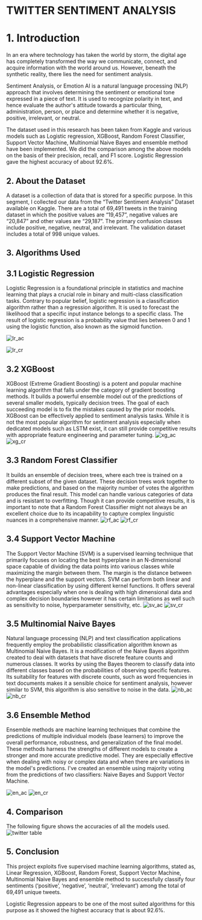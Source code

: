 # **TWITTER SENTIMENT ANALYSIS**
# 1. Introduction
In an era where technology has taken the world by storm, the digital age has completely transformed the way we communicate, connect, and acquire information with the world around us. However, beneath the synthetic reality, there lies the need for sentiment analysis.

Sentiment Analysis, or Emotion AI is a natural language processing (NLP) approach that involves determining the sentiment or emotional tone expressed in a piece of text. It is used to recognize polarity in text, and hence evaluate the author's attitude towards a particular thing, administration, person, or place and determine whether it is negative, positive, irrelevant, or neutral.

The dataset used in this research has been taken from Kaggle and various models such as Logistic regression, XGBoost, Random Forest Classifier, Support Vector Machine, Multinomial Naive Bayes and ensemble method have been implemented. We did the comparison among the above models on the basis of their precision, recall, and F1 score. Logistic Regression gave the highest accuracy of about 92.6%.

## 2. About the Dataset
A dataset is a collection of data that is stored for a specific purpose. In this segment, I collected our data from the “Twitter Sentiment Analysis” Dataset available on Kaggle. There are a total of 69,491 tweets in the training dataset in which the positive values are “19,457”, negative values are “20,847” and other values are “29,187”. The primary confusion classes include positive, negative, neutral, and irrelevant. The validation dataset includes a total of 998 unique values. 

## 3. Algorithms Used
## 3.1 Logistic Regression
Logistic Regression is a foundational principle in statistics and machine learning that plays a crucial role in binary and multi-class classification tasks. Contrary to popular belief, logistic regression is a classification algorithm rather than a regression algorithm. It is used to forecast the likelihood that a specific input instance belongs to a specific class. The result of logistic regression is a probability value that lies between 0 and 1 using the logistic function, also known as the sigmoid function.




![lr_ac](https://github.com/ShrutiGoyal9990/Twitter_Sentiment_Analysis/assets/121054868/277d0f3c-26d2-42d8-9a4f-af917244d32d)

![lr_cr](https://github.com/ShrutiGoyal9990/Twitter_Sentiment_Analysis/assets/121054868/14ffa3cb-1496-4ea9-9c63-e2fff687ba0c)

## 3.2 XGBoost
XGBoost (Extreme Gradient Boosting) is a potent and popular machine learning algorithm that falls under the category of gradient boosting methods. It builds a powerful ensemble model out of the predictions of several smaller models, typically decision trees. The goal of each succeeding model is to fix the mistakes caused by the prior models. XGBoost can be effectively applied to sentiment analysis tasks. While it is not the most popular algorithm for sentiment analysis especially when dedicated models such as LSTM exist, it can still provide competitive results with appropriate feature engineering and parameter tuning. 
![xg_ac](https://github.com/ShrutiGoyal9990/Twitter_Sentiment_Analysis/assets/121054868/d00736db-73fe-4534-895b-92a33905b1b7)
![xg_cr](https://github.com/ShrutiGoyal9990/Twitter_Sentiment_Analysis/assets/121054868/1c2fdff9-4147-4196-8643-f01f852740dc)

## 3.3 Random Forest Classifier
It builds an ensemble of decision trees, where each tree is trained on a different subset of the given dataset. These decision trees work together to make predictions, and based on the majority number of votes the algorithm produces the final result. This model can handle various categories of data and is resistant to overfitting. Though it can provide competitive results, it is important to note that a Random Forest Classifier might not always be an excellent choice due to its incapability to capture complex linguistic nuances in a comprehensive manner.
![rf_ac](https://github.com/ShrutiGoyal9990/Twitter_Sentiment_Analysis/assets/121054868/11ab3c13-a85b-4ef1-be20-8b308f2397eb)
![rf_cr](https://github.com/ShrutiGoyal9990/Twitter_Sentiment_Analysis/assets/121054868/fdf996ca-6433-4807-b75b-676c6f2a580c)

## 3.4 Support Vector Machine
The Support Vector Machine (SVM) is a supervised learning technique that primarily focuses on locating the best hyperplane in an N-dimensional space capable of dividing the data points into various classes while maximizing the margin between them. The margin is the distance between the hyperplane and the support vectors. SVM can perform both linear and non-linear classification by using different kernel functions. It offers several advantages especially when one is dealing with high dimensional data and complex decision boundaries however it has certain limitations as well such as sensitivity to noise, hyperparameter sensitivity, etc.
![sv_ac](https://github.com/ShrutiGoyal9990/Twitter_Sentiment_Analysis/assets/121054868/9822d62f-1926-4e82-b2e4-fbabbf2950b4)
![sv_cr](https://github.com/ShrutiGoyal9990/Twitter_Sentiment_Analysis/assets/121054868/f3bfc893-b0ea-48ea-ad6f-edba0872c8f3)

## 3.5 Multinomial Naive Bayes
Natural language processing (NLP) and text classification applications frequently employ the probabilistic classification algorithm known as Multinomial Naive Bayes. It is a modification of the Naive Bayes algorithm created to deal with datasets that have discrete feature counts and numerous classes. It works by using the Bayes theorem to classify data into different classes based on the probabilities of observing specific features. Its suitability for features with discrete counts, such as word frequencies in text documents makes it a sensible choice for sentiment analysis, however similar to SVM, this algorithm is also sensitive to noise in the data.
![nb_ac](https://github.com/ShrutiGoyal9990/Twitter_Sentiment_Analysis/assets/121054868/46f0ef12-1f40-4b51-91bc-cdab05efb9ae)
![nb_cr](https://github.com/ShrutiGoyal9990/Twitter_Sentiment_Analysis/assets/121054868/6f6c5a21-9ce9-4f58-9632-7f89bbab6834)

## 3.6 Ensemble Method
Ensemble methods are machine learning techniques that combine the predictions of multiple individual models (base learners) to improve the overall performance, robustness, and generalization of the final model. These methods harness the strengths of different models to create a stronger and more accurate predictive model. They are especially effective when dealing with noisy or complex data and when there are variations in the model's predictions. I've created an ensemble using majority voting from the predictions of two classifiers: Naive Bayes and Support Vector Machine.


![en_ac](https://github.com/ShrutiGoyal9990/Twitter_Sentiment_Analysis/assets/121054868/7123cdac-8beb-44e6-b9c2-f3b5fbb54ac5)
![en_cr](https://github.com/ShrutiGoyal9990/Twitter_Sentiment_Analysis/assets/121054868/3451828d-313c-412a-a84e-fe3a6b7b1bfc)

## 4. Comparison
The following figure shows the accuracies of all the models used.
![twitter table](https://github.com/ShrutiGoyal9990/Twitter_Sentiment_Analysis/assets/121054868/9ef06f3b-3223-48a2-a9c5-0cd14c86f0cb)

## 5. Conclusion
This project exploits five supervised machine learning algorithms, stated as, Linear Regression, XGBoost, Random Forest, Support Vector Machine, Multinomial Naive Bayes and ensemble method to successfully classify four sentiments (‘positive’, ‘negative’, ‘neutral’, ‘irrelevant’) among the total of 69,491 unique tweets.

Logistic Regression appears to be one of the most suited algorithms for this purpose as it showed the highest accuracy that is about 92.6%. 



